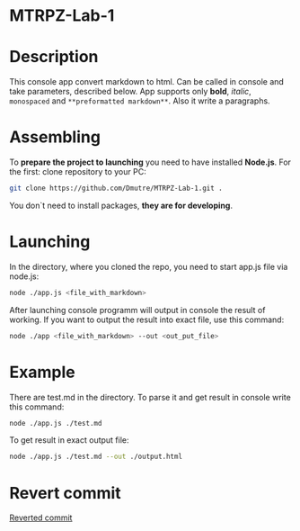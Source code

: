 # MTRPZ-Lab-1

# Description
This console app convert markdown to html. Can be called in console and take parameters, described below. App supports only **bold**, _italic_, `monospaced` and ```**preformatted markdown**```. Also it write a paragraphs.

# Assembling
To **prepare the project to launching** you need to have installed **Node.js**. 
For the first: clone repository to your PC:
```bash
git clone https://github.com/Dmutre/MTRPZ-Lab-1.git .
```
You don`t need to install packages, **they are for developing**.

# Launching
In the directory, where you cloned the repo, you need to start app.js file via node.js:
```bash
node ./app.js <file_with_markdown>
```
After launching console programm will output in console the result of working. If you want to output the result into exact file, use this command:
```bash
node ./app <file_with_markdown> --out <out_put_file>
```

# Example
There are test.md in the directory. To parse it and get result in console write this command: 
```bash
node ./app.js ./test.md
```
To get result in exact output file:
```bash
node ./app.js ./test.md --out ./output.html
```

# Revert commit
[Reverted commit](https://github.com/Dmutre/MTRPZ-Lab-1/commit/a96337e3b4be27122b7527e9097b66cc9cb28b4c)